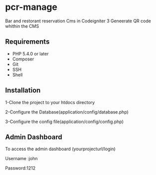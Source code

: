 # pcr-manage
Bar and restorant reservation Cms in Codeigniter 3
Geneerate  QR code whithin the CMS 

## Requirements

* PHP 5.4.0 or later
* Composer
* Git
* SSH
* Shell

## Installation

1-Clone the project to your htdocs directory

2-Configure the Database(application/config/database.php)

3-Configure the config file(application/config/config.php)

## Admin Dashboard
To access the admin dashboard (yourprojecturl/login)

Username :john

Password:1212
